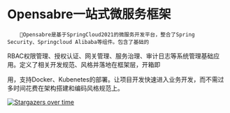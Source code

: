 # Opensabre一站式微服务框架

        💪Opensabre是基于SpringCloud2021的微服务开发平台，整合了Spring Security、Springcloud Alibaba等组件。包含了基础的

RBAC权限管理、授权认证、网关管理、服务治理、审计日志等系统管理基础应用。定义了相关开发规范、风格并落地在框架层，开箱即

用，支持Docker、Kubenetes的部署。让项目开发快速进入业务开发，而不需过多时间花费在架构搭建和编码风格规范上。

[![Stargazers over time](https://starchart.cc/zhoutaoo/SpringCloud.svg)](https://starchart.cc/zhoutaoo/SpringCloud)

